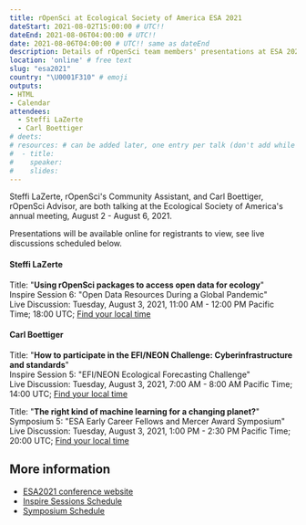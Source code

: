 ```yaml
---
title: rOpenSci at Ecological Society of America ESA 2021
dateStart: 2021-08-02T15:00:00 # UTC!!
dateEnd: 2021-08-06T04:00:00 # UTC!!
date: 2021-08-06T04:00:00 # UTC!! same as dateEnd
description: Details of rOpenSci team members' presentations at ESA 2021
location: 'online' # free text
slug: "esa2021"
country: "\U0001F310" # emoji
outputs: 
- HTML
- Calendar 
attendees:
  - Steffi LaZerte
  - Carl Boettiger
# deets: 
# resources: # can be added later, one entry per talk (don't add while still empty, add once there are resources)
#  - title: 
#    speaker: 
#    slides: 
---
```


Steffi LaZerte, rOpenSci's Community Assistant, and Carl Boettiger, rOpenSci Advisor, are both talking at the Ecological Society of America's annual meeting, August 2 - August 6, 2021.

Presentations will be available online for registrants to view, see live discussions scheduled below.

#### **Steffi LaZerte**

Title: "**Using rOpenSci packages to access open data for ecology**"</br>
Inspire Session 6: "Open Data Resources During a Global Pandemic"</br>
Live Discussion: Tuesday, August 3, 2021, 11:00 AM - 12:00 PM Pacific Time; 18:00 UTC; [Find your local time](https://www.timeanddate.com/worldclock/converter.html?iso=20210803T180000&p1=1440&p2=224)

#### **Carl Boettiger**

Title: "**How to participate in the EFI/NEON Challenge: Cyberinfrastructure and standards**"</br>
Inspire Session 5: "EFI/NEON Ecological Forecasting Challenge"</br>
Live Discussion: Tuesday, August 3, 2021, 7:00 AM - 8:00 AM Pacific Time; 14:00 UTC; [Find your local time](https://www.timeanddate.com/worldclock/converter.html?iso=20210803T140000&p1=1440&p2=224)


Title: "**The right kind of machine learning for a changing planet?**"</br>
Symposium 5: "ESA Early Career Fellows and Mercer Award Symposium"</br>
Live Discussion: Tuesday, August 3, 2021, 1:00 PM - 2:30 PM Pacific Time; 20:00 UTC; [Find your local time](https://www.timeanddate.com/worldclock/converter.html?iso=20210803T200000&p1=1440&p2=224)


## More information
- [ESA2021 conference website](https://www.esa.org/longbeach/)
- [Inspire Sessions Schedule](https://www.esa.org/longbeach/program/inspire-schedule/)
- [Symposium Schedule](https://www.esa.org/longbeach/program/inspire-schedule/)

